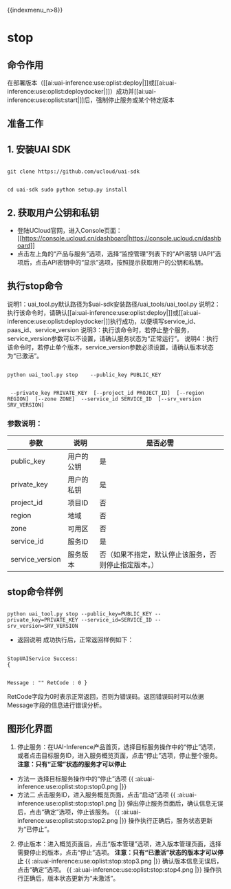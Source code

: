 {{indexmenu_n>8}}

# stop
## 命令作用
在部署版本（[[ai:uai-inference:use:oplist:deploy|]]或[[ai:uai-inference:use:oplist:deploydocker|]]）成功并[[ai:uai-inference:use:oplist:start|]]后，强制停止服务或某个特定版本 

## 准备工作
## 1. 安装UAI SDK

<code>
git clone https://github.com/ucloud/uai-sdk

cd uai-sdk
sudo python setup.py install
</code>

## 2. 获取用户公钥和私钥 

  * 登陆UCloud官网，进入Console页面：[[https://console.ucloud.cn/dashboard|https://console.ucloud.cn/dashboard]]
  * 点击左上角的“产品与服务”选项，选择“监控管理”列表下的“API密钥 UAPI”选项后，点击API密钥中的“显示”选项，按照提示获取用户的公钥和私钥。

## 执行stop命令
说明1：uai\_tool.py默认路径为$uai-sdk安装路径/uai\_tools/uai\_tool.py 
说明2：执行该命令时，请确认[[ai:uai-inference:use:oplist:deploy|]]或[[ai:uai-inference:use:oplist:deploydocker|]]执行成功，以便填写service\_id、paas\_id、service\_version 
说明3：执行该命令时，若停止整个服务，service\_version参数可以不设置，请确认服务状态为“正常运行”。
说明4：执行该命令时，若停止单个版本，service\_version参数必须设置，请确认版本状态为“已激活”。

<code>
python uai_tool.py stop    --public_key PUBLIC_KEY

​                           --private_key PRIVATE_KEY
​		           [--project_id PROJECT_ID]
​			   [--region REGION]
​			   [--zone ZONE]
​      	                   --service_id SERVICE_ID
​                           [--srv_version SRV_VERSION]
</code>

### 参数说明：

| 参数 | 说明 | 是否必需 |
| ---- | ---- | -------- |
|public\_key|用户的公钥|是|
|private\_key|用户的私钥|是|
|project\_id|项目ID|否|
| region   	 | 地域                	        | 否         |
| zone           | 可用区				| 否         |
|service\_id|服务ID|是|
|service\_version|服务版本|否（如果不指定，默认停止该服务，否则停止指定版本。）|

## stop命令样例

<code>
python uai_tool.py stop --public_key=PUBLIC_KEY --private_key=PRIVATE_KEY --service_id=SERVICE_ID --srv_version=SRV_VERSION
</code>

  * 返回说明
成功执行后，正常返回样例如下：

<code>
StopUAIService Success:
{

Message : ""
RetCode : 0
}
</code>

RetCode字段为0时表示正常返回，否则为错误码。返回错误码时可以依据Message字段的信息进行错误分析。

## 图形化界面

1. 停止服务：在UAI-Inference产品首页，选择目标服务操作中的“停止”选项，或者点击目标服务ID，进入服务概览页面，点击“停止”选项，停止整个服务。
**注意：只有“正常”状态的服务才可以停止**
  * 方法一 选择目标服务操作中的“停止”选项
{{ :ai:uai-inference:use:oplist:stop:stop0.png |}} 
  * 方法二 点击服务ID，进入服务概览页面，点击“启动”选项 
{{ :ai:uai-inference:use:oplist:stop:stop1.png |}} 
    弹出停止服务页面后，确认信息无误后，点击“确定”选项，停止该服务。 
{{ :ai:uai-inference:use:oplist:stop:stop2.png |}} 
    操作执行正确后，服务状态更新为“已停止”。

2. 停止版本：进入概览页面后，点击“版本管理”选项，进入版本管理页面，选择需要停止的版本，点击“停止”选项。
**注意：只有“已激活”状态的版本才可以停止**
{{ :ai:uai-inference:use:oplist:stop:stop3.png |}} 
    确认版本信息无误后，点击“确定”选项。
{{ :ai:uai-inference:use:oplist:stop:stop4.png |}} 
    操作执行正确后，版本状态更新为“未激活”。 

